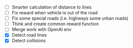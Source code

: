- [ ] Smarter calculation of distance to lines
- [ ] Fix reward when vehicle is out of the road
- [ ] Fix some special roads (i.e. highways some urban roads)
- [ ] Think and create common reward function
- [ ] Merge work with OpenAI env
- [x] Detect road lines
- [x] Detect collisions
